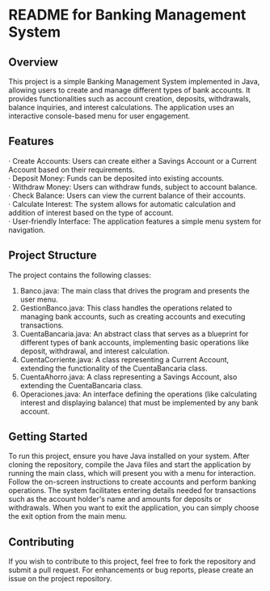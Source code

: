 # README for Banking Management System
## Overview
This project is a simple Banking Management System implemented in Java, allowing users to create and manage different types of bank accounts. It provides functionalities such as account creation, deposits, withdrawals, balance inquiries, and interest calculations. The application uses an interactive console-based menu for user engagement.

## Features
· Create Accounts: Users can create either a Savings Account or a Current Account based on their requirements.  
· Deposit Money: Funds can be deposited into existing accounts.  
· Withdraw Money: Users can withdraw funds, subject to account balance.  
· Check Balance: Users can view the current balance of their accounts.  
· Calculate Interest: The system allows for automatic calculation and addition of interest based on the type of account.  
· User-friendly Interface: The application features a simple menu system for navigation.  

## Project Structure
The project contains the following classes:

1. Banco.java: The main class that drives the program and presents the user menu.  
2. GestionBanco.java: This class handles the operations related to managing bank accounts, such as creating accounts and executing transactions.  
3. CuentaBancaria.java: An abstract class that serves as a blueprint for different types of bank accounts, implementing basic operations like deposit, withdrawal, and interest calculation.  
4. CuentaCorriente.java: A class representing a Current Account, extending the functionality of the CuentaBancaria class.  
5. CuentaAhorro.java: A class representing a Savings Account, also extending the CuentaBancaria class.  
6. Operaciones.java: An interface defining the operations (like calculating interest and displaying balance) that must be implemented by any bank account.  

## Getting Started
To run this project, ensure you have Java installed on your system. After cloning the repository, compile the Java files and start the application by running the main class, which will present you with a menu for interaction. Follow the on-screen instructions to create accounts and perform banking operations. The system facilitates entering details needed for transactions such as the account holder's name and amounts for deposits or withdrawals. When you want to exit the application, you can simply choose the exit option from the main menu.

## Contributing
If you wish to contribute to this project, feel free to fork the repository and submit a pull request. For enhancements or bug reports, please create an issue on the project repository.

